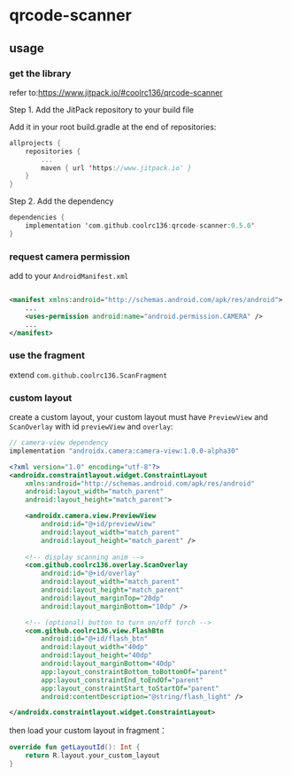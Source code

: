# qrcode-scanner

## usage

### get the library

refer to:<https://www.jitpack.io/#coolrc136/qrcode-scanner>

Step 1. Add the JitPack repository to your build file

Add it in your root build.gradle at the end of repositories:

``` kotlin
allprojects {
    repositories {
        ...
        maven { url 'https://www.jitpack.io' }
    }
}
```

Step 2. Add the dependency

```	kotlin
dependencies {
    implementation 'com.github.coolrc136:qrcode-scanner:0.5.0'
}
```

### request camera permission

add to your `AndroidManifest.xml`

```xml

<manifest xmlns:android="http://schemas.android.com/apk/res/android">
    ...
    <uses-permission android:name="android.permission.CAMERA" />
    ...
</manifest>
```

### use the fragment

extend `com.github.coolrc136.ScanFragment`

### custom layout

create a custom layout, your custom layout must have `PreviewView` and `ScanOverlay` with
id `previewView` and `overlay`:

```kotlin
// camera-view dependency
implementation "androidx.camera:camera-view:1.0.0-alpha30"
```

```xml
<?xml version="1.0" encoding="utf-8"?>
<androidx.constraintlayout.widget.ConstraintLayout
    xmlns:android="http://schemas.android.com/apk/res/android"
    android:layout_width="match_parent"
    android:layout_height="match_parent">

    <androidx.camera.view.PreviewView
        android:id="@+id/previewView"
        android:layout_width="match_parent"
        android:layout_height="match_parent" />
    
    <!-- display scanning anim -->
    <com.github.coolrc136.overlay.ScanOverlay
        android:id="@+id/overlay"
        android:layout_width="match_parent"
        android:layout_height="match_parent"
        android:layout_marginTop="20dp"
        android:layout_marginBottom="10dp" />

    <!-- (optional) button to turn on/off torch -->
    <com.github.coolrc136.view.FlashBtn
        android:id="@+id/flash_btn"
        android:layout_width="40dp"
        android:layout_height="40dp"
        android:layout_marginBottom="40dp"
        app:layout_constraintBottom_toBottomOf="parent"
        app:layout_constraintEnd_toEndOf="parent"
        app:layout_constraintStart_toStartOf="parent"
        android:contentDescription="@string/flash_light" />

</androidx.constraintlayout.widget.ConstraintLayout>
```

then load your custom layout in fragment：

```kotlin
override fun getLayoutId(): Int {
    return R.layout.your_custom_layout
}
```